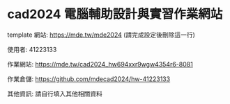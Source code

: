 # cad2024 電腦輔助設計與實習作業網站

template 網站: https://mde.tw/mde2024 (請完成設定後刪除這一行)

使用者: 41223133

作業網站: https://mde.tw/cad2024_hw694xxr9wgw4354r6-8081

作業倉儲: https://github.com/mdecad2024/hw-41223133

其他資訊: 請自行填入其他相關資料

